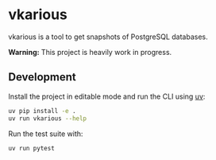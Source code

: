 # vkarious

vkarious is a tool to get snapshots of PostgreSQL databases.

**Warning:** This project is heavily work in progress.

## Development

Install the project in editable mode and run the CLI using
[uv](https://docs.astral.sh/uv/):

```bash
uv pip install -e .
uv run vkarious --help
```

Run the test suite with:

```bash
uv run pytest
```
